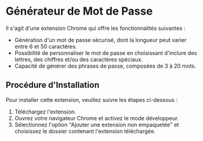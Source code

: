 # Générateur de Mot de Passe

Il s'agit d'une extension Chrome qui offre les fonctionnalités suivantes :

- Génération d'un mot de passe sécurisé, dont la longueur peut varier entre 6 et 50 caractères.
- Possibilité de personnaliser le mot de passe en choisissant d'inclure des lettres, des chiffres et/ou des caractères spéciaux.
- Capacité de générer des phrases de passe, composées de 3 à 20 mots.

## Procédure d'Installation

Pour installer cette extension, veuillez suivre les étapes ci-dessous :

1. Téléchargez l'extension.
2. Ouvrez votre navigateur Chrome et activez le mode développeur.
3. Sélectionnez l'option "Ajouter une extension non empaquetée" et choisissez le dossier contenant l'extension téléchargée.
